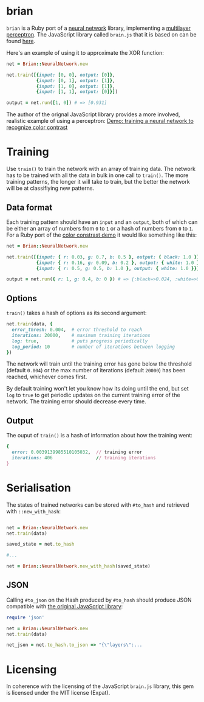# brian

`brian` is a Ruby port of a [neural network](http://en.wikipedia.org/wiki/Artificial_neural_network) library, implementing a [multilayer perceptron](http://en.wikipedia.org/wiki/Multilayer_perceptron). The JavaScript library called `brain.js` that it is based on can be found [here](https://github.com/harthur/brain). 

Here's an example of using it to approximate the XOR function:
```ruby
net = Brian::NeuralNetwork.new

net.train([{input: [0, 0], output: [0]},
		   {input: [0, 1], output: [1]},
		   {input: [1, 0], output: [1]},
		   {input: [1, 1], output: [0]}])

output = net.run([1, 0]) # => [0.931]
```

The author of the orignal JavaScript library provides a more involved, realistic example of using a perceptron:
[Demo: training a neural network to recognize color contrast](http://harthur.github.com/brain/)


# Training
Use `train()` to train the network with an array of training data. The network has to be trained with all the data in bulk in one call to `train()`. The more training patterns, the longer it will take to train, but the better the network will be at classifiying new patterns.

## Data format
Each training pattern should have an `input` and an `output`, both of which can be either an array of numbers from `0` to `1` or a hash of numbers from `0` to `1`. For a Ruby port of the [color constrast demo](http://harthur.github.com/brain/) it would like something like this:

```ruby
net = Brian::NeuralNetwork.new

net.train([{input: { r: 0.03, g: 0.7, b: 0.5 }, output: { black: 1.0 }},
	       {input: { r: 0.16, g: 0.09, b: 0.2 }, output: { white: 1.0 }},
    	   {input: { r: 0.5, g: 0.5, b: 1.0 }, output: { white: 1.0 }}])

output = net.run({ r: 1, g: 0.4, b: 0 }) # => {:black=>0.024, :white=>0.976}
````

## Options
`train()` takes a hash of options as its second argument:

```ruby
net.train(data, {
  error_thresh: 0.004,  # error threshold to reach
  iterations: 20000,    # maximum training iterations
  log: true,            # puts progress periodically
  log_period: 10        # number of iterations between logging
})
```

The network will train until the training error has gone below the threshold (default `0.004`) or the max number of iterations (default `20000`) has been reached, whichever comes first.

By default training won't let you know how its doing until the end, but set `log` to `true` to get periodic updates on the current training error of the network. The training error should decrease every time.

## Output
The ouput of `train()` is a hash of information about how the training went:

```ruby
{
  error: 0.0039139985510105032,  // training error
  iterations: 406                // training iterations
}
```

# Serialisation

The states of trained networks can be stored with `#to_hash` and retrieved with `::new_with_hash`:

```ruby

net = Brian::NeuralNetwork.new
net.train(data)

saved_state = net.to_hash

#...

net = Brian::NeuralNetwork.new_with_hash(saved_state)
```

## JSON

Calling `#to_json` on the Hash produced by `#to_hash` should produce JSON compatible with [the original JavaScript library](https://github.com/harthur/brain):

```ruby
require 'json'

net = Brian::NeuralNetwork.new
net.train(data)

net_json = net.to_hash.to_json => "{\"layers\":...
```

# Licensing

In coherence with the licensing of the JavaScript `brain.js` library, this gem is licensed under the MIT license (Expat).